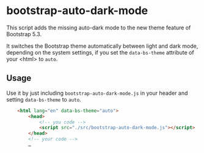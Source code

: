 # bootstrap-auto-dark-mode

This script adds the missing auto-dark mode to the new theme feature of Bootstrap 5.3.

It switches the Bootstrap theme automatically between light and dark mode, depending on the system settings, if you set the `data-bs-theme` attribute of your &lt;html> to `auto`.

## Usage

Use it by just including `bootstrap-auto-dark-mode.js` in your header and setting `data-bs-theme` to `auto`.

```html
    <html lang="en" data-bs-theme="auto">
        <head>
            <!-- you code -->
            <script src="./src/bootstrap-auto-dark-mode.js"></script>
        </head>
        <!-- your code -->
        …
```
